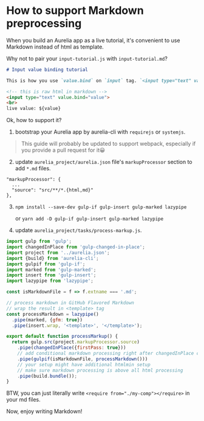 # How to support Markdown preprocessing

When you build an Aurelia app as a live tutorial, it's convenient to use Markdown instead of html as template.

Why not to pair your `input-tutorial.js` with `input-tutorial.md`?

```markdown
# Input value binding tutorial

This is how you use `value.bind` on `input` tag. `<input type="text" value.bind="value">`

<!-- this is raw html in markdown -->
<input type="text" value.bind="value">
<br>
live value: ${value}

```

Ok, how to support it?

1. bootstrap your Aurelia app by aurelia-cli with `requirejs` or `systemjs`.

> This guide will probably be updated to support webpack, especially if you provide a pull request for it😀

2. update `aurelia_project/aurelia.json` file's `markupProcessor` section to add `*.md` files.

```
"markupProcessor": {
  ...
  "source": "src/**/*.{html,md}"
},
```

3. `npm install --save-dev gulp-if gulp-insert gulp-marked lazypipe`

   or `yarn add -D gulp-if gulp-insert gulp-marked lazypipe`

4. update `aurelia_project/tasks/process-markup.js`.

```javascript
import gulp from 'gulp';
import changedInPlace from 'gulp-changed-in-place';
import project from '../aurelia.json';
import {build} from 'aurelia-cli';
import gulpif from 'gulp-if';
import marked from 'gulp-marked';
import insert from 'gulp-insert';
import lazypipe from 'lazypipe';

const isMarkdownFile = f => f.extname === '.md';

// process markdown in GitHub Flavored Markdown
// wrap the result in <template> tag
const processMarkdown = lazypipe()
  .pipe(marked, {gfm: true})
  .pipe(insert.wrap, '<template>', '</template>');

export default function processMarkup() {
  return gulp.src(project.markupProcessor.source)
    .pipe(changedInPlace({firstPass: true}))
    // add conditional markdown processing right after changedInPlace check
    .pipe(gulpif(isMarkdownFile, processMarkdown()))
    // your setup might have additional htmlmin setup
    // make sure markdown processing is above all html processing
    .pipe(build.bundle());
}
```

BTW, you can just literally write `<require from="./my-comp"></require>` in your md files.

Now, enjoy writing Markdown!